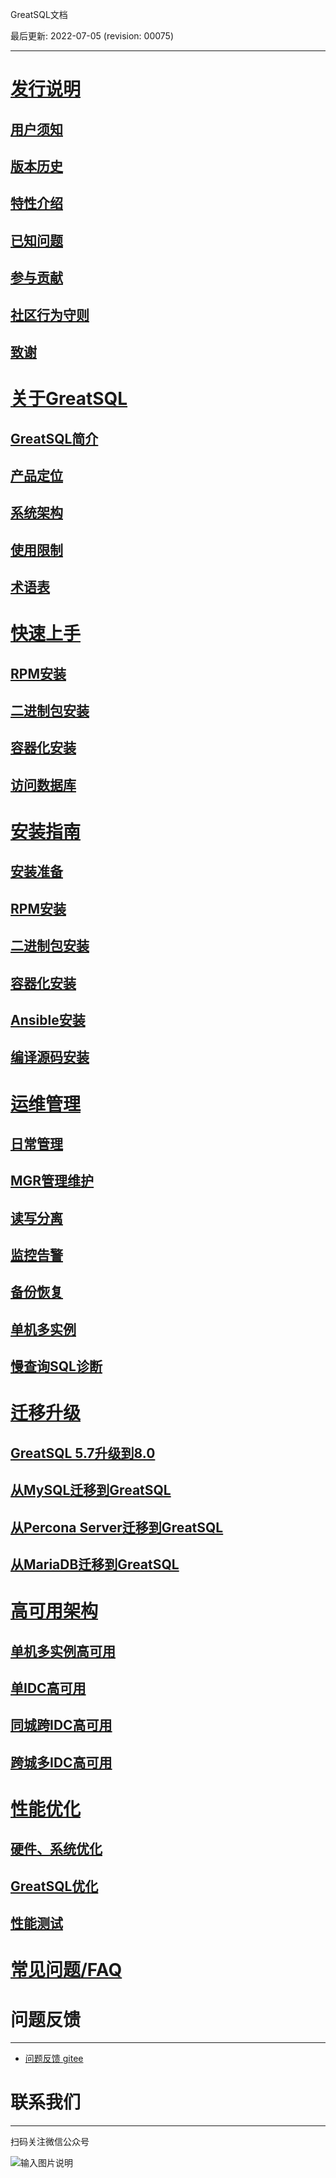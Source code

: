 GreatSQL文档

最后更新: 2022-07-05 (revision: 00075)

---
# [发行说明](./1-docs-intro/1-docs-intro.md)
## [用户须知](./1-docs-intro/1-1-notes-to-users.md)
## [版本历史](./1-docs-intro/1-2-release-history.md)
## [特性介绍](./1-docs-intro/1-3-greatsql-features.md)
## [已知问题](./1-docs-intro/1-4-issues-known.md)
## [参与贡献](./1-docs-intro/1-5-contribute-to-greatsql.md)
## [社区行为守则](./1-docs-intro/1-6-community-rules.md)
## [致谢](./1-docs-intro/1-7-thanks.md)

# [关于GreatSQL](./2-about-greatsql/2-about-greatsql.md)
## [GreatSQL简介](./2-about-greatsql/2-1-greatsql-brief-intro.md)
## [产品定位](./2-about-greatsql/2-2-greatsql-product-positioning.md)
## [系统架构](./2-about-greatsql/2-3-greatsql-arch.md)
## [使用限制](./2-about-greatsql/2-4-greatsql-limitations.md)
## [术语表](./2-about-greatsql/2-5-greatsql-glossary.md)

# [快速上手](./3-quick-start/3-quick-start.md)
## [RPM安装](./3-quick-start/3-1-quick-start-with-rpm.md)
## [二进制包安装](./3-quick-start/3-2-quick-start-with-tarball.md)
## [容器化安装](./3-quick-start/3-3-quick-start-with-docker.md)
## [访问数据库](./3-quick-start/3-4-quick-start-dbrw.md)

# [安装指南](./4-install-guide/4-install-guide.md)
## [安装准备](./4-install-guide/4-1-install-prepare.md)
## [RPM安装](./4-install-guide/4-2-install-with-rpm.md)
## [二进制包安装](./4-install-guide/4-3-install-with-tarball.md)
## [容器化安装](./4-install-guide/4-4-install-with-docker.md)
## [Ansible安装](./4-install-guide/4-5-install-with-ansible.md)
## [编译源码安装](./4-install-guide/4-6-install-with-source-code.md)

# [运维管理](./5-oper-guide/5-oper-guide.md)
## [日常管理](./5-oper-guide/5-1-basic-oper.md)
## [MGR管理维护](./5-oper-guide/5-2-mgr-oper.md)
## [读写分离](./5-oper-guide/5-3-oper-rw-splitting.md)
## [监控告警](./5-oper-guide/5-4-monitoring-and-alerting.md)
## [备份恢复](./5-oper-guide/5-5-backup-and-restore.md)
## [单机多实例](./5-oper-guide/5-6-multi-instances.md)
## [慢查询SQL诊断](./5-oper-guide/5-7-slowlog-diag.md)

# [迁移升级](./6-migrate-and-upgrade/6-migrate-and-upgrade.md)
## [GreatSQL 5.7升级到8.0](./6-migrate-and-upgrade/6-1-upgrade-to-greatsql8.md)
## [从MySQL迁移到GreatSQL](./6-migrate-and-upgrade/6-2-migrate-from-mysql-tograetsql.md)
## [从Percona Server迁移到GreatSQL](./6-migrate-and-upgrade/6-3-migrate-from-percona-to-greatsql.md)
## [从MariaDB迁移到GreatSQL](./6-migrate-and-upgrade/6-4-migrate-from-mariadb-to-greatsql.md)

# [高可用架构](./7-ha/7-ha.md)
## [单机多实例高可用](./7-ha/7-1-ha-single-machine-multi-instance.md)
## [单IDC高可用](./7-ha/7-2-ha-single-idc.md)
## [同城跨IDC高可用](./7-ha/7-3-ha-same-city-multi-idc.md)
## [跨城多IDC高可用](./7-ha/7-4-ha-multi-city-multi-idc.md)

# [性能优化](./8-optimze/8-optimze.md)
## [硬件、系统优化](./8-optimze/8-1-hardware-and-os-optimze.md)
## [GreatSQL优化](./8-optimze/8-2-greatsql-optimze.md)
## [性能测试](./8-optimze/8-3-performance-benchmark.md)

# [常见问题/FAQ](https://gitee.com/GreatSQL/GreatSQL-Doc/blob/master/docs/GreatSQL-FAQ.md)

# 问题反馈
---
- [问题反馈 gitee](https://gitee.com/GreatSQL/GreatSQL-Doc/issues)


# 联系我们
---

扫码关注微信公众号

![输入图片说明](https://images.gitee.com/uploads/images/2021/0802/141935_2ea2c196_8779455.jpeg "greatsql社区-wx-qrcode-0.5m.jpg")

